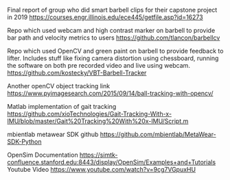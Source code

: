 Final report of group who did smart barbell clips for their capstone project in 2019
https://courses.engr.illinois.edu/ece445/getfile.asp?id=16273

Repo which used webcam and high contrast marker on barbell to provide bar path and velocity metrics to users
https://github.com/tlancon/barbellcv

Repo which used OpenCV and green paint on barbell to provide feedback to lifter. Includes stuff like fixing camera 
distortion using chessboard, running the software on both pre recorded video and live using webcam.
https://github.com/kostecky/VBT-Barbell-Tracker

Another openCV object tracking link
https://www.pyimagesearch.com/2015/09/14/ball-tracking-with-opencv/

Matlab implementation of gait tracking
https://github.com/xioTechnologies/Gait-Tracking-With-x-IMU/blob/master/Gait%20Tracking%20With%20x-IMU/Script.m

mbientlab metawear SDK github
https://github.com/mbientlab/MetaWear-SDK-Python

OpenSim Documentation
https://simtk-confluence.stanford.edu:8443/display/OpenSim/Examples+and+Tutorials
Youtube Video
https://www.youtube.com/watch?v=9cg7VGpuxHU

